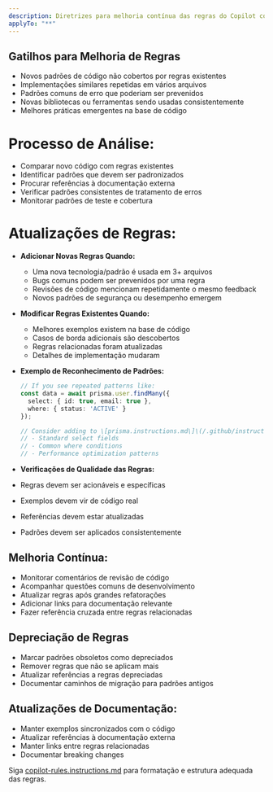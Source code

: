 ```yaml
---
description: Diretrizes para melhoria contínua das regras do Copilot com base em padrões de código emergentes e melhores práticas.
applyTo: "**"
---
```


## Gatilhos para Melhoria de Regras

- Novos padrões de código não cobertos por regras existentes
- Implementações similares repetidas em vários arquivos
- Padrões comuns de erro que poderiam ser prevenidos
- Novas bibliotecas ou ferramentas sendo usadas consistentemente
- Melhores práticas emergentes na base de código

# Processo de Análise:
- Comparar novo código com regras existentes
- Identificar padrões que devem ser padronizados
- Procurar referências à documentação externa
- Verificar padrões consistentes de tratamento de erros
- Monitorar padrões de teste e cobertura

# Atualizações de Regras:

- **Adicionar Novas Regras Quando:**
  - Uma nova tecnologia/padrão é usada em 3+ arquivos
  - Bugs comuns podem ser prevenidos por uma regra
  - Revisões de código mencionam repetidamente o mesmo feedback
  - Novos padrões de segurança ou desempenho emergem

- **Modificar Regras Existentes Quando:**
  - Melhores exemplos existem na base de código
  - Casos de borda adicionais são descobertos
  - Regras relacionadas foram atualizadas
  - Detalhes de implementação mudaram

- **Exemplo de Reconhecimento de Padrões:**

  ```typescript
  // If you see repeated patterns like:
  const data = await prisma.user.findMany({
    select: { id: true, email: true },
    where: { status: 'ACTIVE' }
  });

  // Consider adding to \[prisma.instructions.md\]\(/.github/instructions/prisma.instructions.md\):
  // - Standard select fields
  // - Common where conditions
  // - Performance optimization patterns
  ```

- **Verificações de Qualidade das Regras:**
- Regras devem ser acionáveis e específicas
- Exemplos devem vir de código real
- Referências devem estar atualizadas
- Padrões devem ser aplicados consistentemente

## Melhoria Contínua:

- Monitorar comentários de revisão de código
- Acompanhar questões comuns de desenvolvimento
- Atualizar regras após grandes refatorações
- Adicionar links para documentação relevante
- Fazer referência cruzada entre regras relacionadas

## Depreciação de Regras

- Marcar padrões obsoletos como depreciados
- Remover regras que não se aplicam mais
- Atualizar referências a regras depreciadas
- Documentar caminhos de migração para padrões antigos

## Atualizações de Documentação:

- Manter exemplos sincronizados com o código
- Atualizar referências à documentação externa
- Manter links entre regras relacionadas
- Documentar breaking changes

Siga [copilot-rules.instructions.md](.github/instructions/copilot-rules.instructions.md) para formatação e estrutura adequada das regras.
